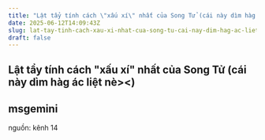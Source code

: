```yaml
---
title: "Lật tẩy tính cách \"xấu xí\" nhất của Song Tử (cái này dìm hàg ác liệt nè><)"
date: 2025-06-12T14:09:43Z
slug: lat-tay-tinh-cach-xau-xi-nhat-cua-song-tu-cai-nay-dim-hag-ac-liet-ne
draft: false
---
```


## Lật tẩy tính cách "xấu xí" nhất của Song Tử (cái này dìm hàg ác liệt nè><)

## msgemini

nguồn: kênh 14